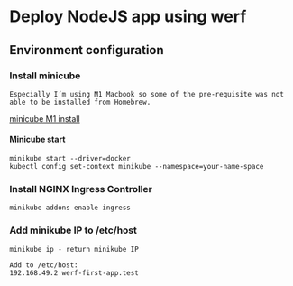 # Deploy NodeJS app using werf

## Environment configuration

### Install minicube

```text
Especially I’m using M1 Macbook so some of the pre-requisite was not able to be installed from Homebrew.
```

[minicube M1 install](https://medium.com/@seohee.sophie.kwon/how-to-run-a-minikube-on-apple-silicon-m1-8373c248d669)

#### Minicube start

```text
minikube start --driver=docker
kubectl config set-context minikube --namespace=your-name-space
```

### Install NGINX Ingress Controller

```text
minikube addons enable ingress
```

### Add minikube IP to /etc/host

```text
minikube ip - return minikube IP

Add to /etc/host:
192.168.49.2 werf-first-app.test
```
